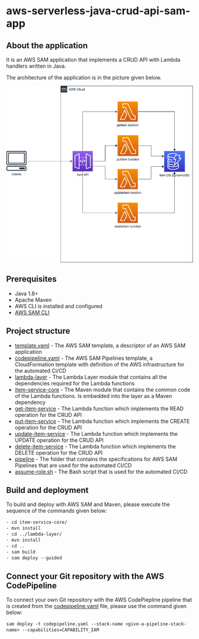 # aws-serverless-java-crud-api-sam-app

## About the application
It is an AWS SAM application that implements a CRUD API with Lambda handlers written in Java.

The architecture of the application is in the picture given below.

![Architecture](assets/Architecture.png)

## Prerequisites
- Java 1.8+
- Apache Maven
- AWS CLI is installed and configured
- [AWS SAM CLI](https://docs.aws.amazon.com/serverless-application-model/latest/developerguide/serverless-sam-cli-install.html)

## Project structure

- [template.yaml](template.yaml) - The AWS SAM template, a descriptor of an AWS SAM application
- [codepipeline.yaml](codepipeline.yaml) - The AWS SAM Pipelines template, a CloudFormation template with definition of the AWS infrastructure for the automated Ci/CD
- [lambda-layer](lambda-layer/) - The Lambda Layer module that contains all the dependencies required for the Lambda functions
- [item-service-core](item-service-core/) - The Maven module that contains the common code of the Lambda functions. Is embedded into the layer as a Maven dependency
- [get-item-service](get-item-service/) - The Lambda function which implements the READ operation for the CRUD API
- [put-item-service](put-item-service/) - The Lambda function which implements the CREATE operation for the CRUD API
- [update-item-service](update-item-service/) - The Lambda function which implements the UPDATE operation for the CRUD API
- [delete-item-service](delete-item-service/) - The Lambda function which implements the DELETE operation for the CRUD API
- [pipeline](pipeline/) - The folder that contains the specifications for AWS SAM Pipelines that are used for the automated CI/CD
- [assume-role.sh](assume-role.sh) - The Bash script that is used for the automated CI/CD

## Build and deployment

To build and deploy with AWS SAM and Maven, please execute the sequence of the commands given below:
```
- cd item-service-core/
- mvn install
- cd ../lambda-layer/
- mvn install
- cd ..
- sam build 
- sam deploy --guided
```

## Connect your Git repository with the AWS CodePipeline

To connect your own Git repository with the AWS CodePiepline pipeline that is created from the [codepipeline.yaml](codepipeline.yaml) file, please use the command given below:
```
sam deploy -t codepipeline.yaml --stack-name <give-a-pipeline-stack-name> --capabilities=CAPABILITY_IAM
```
